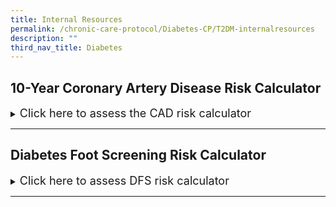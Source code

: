 ```yaml
---
title: Internal Resources
permalink: /chronic-care-protocol/Diabetes-CP/T2DM-internalresources
description: ""
third_nav_title: Diabetes
---
```

## 10-Year Coronary Artery Disease Risk Calculator
<details><summary> <font size="+1">Click here to assess the CAD risk calculator</font></summary>
<iframe width="100%" height="415" src="https://www.checkfirst.gov.sg/c/de60590e-9713-424b-9fa0-f69466913622"></iframe>
	</details>
	
	
<hr>

## Diabetes Foot Screening Risk Calculator

<details><summary><font size="+1">Click here to assess DFS risk calculator</font></summary>
<iframe width="100%" height="415" src="https://www.checkfirst.gov.sg/c/5b7263be-457c-4698-b989-2249901ab992"></iframe>
	</details>
	
	
<hr>